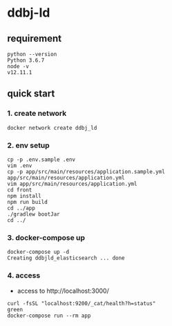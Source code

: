 # ddbj-ld

## requirement

```
python --version
Python 3.6.7
node -v
v12.11.1
```

## quick start 
### 1. create network

```
docker network create ddbj_ld
```

### 2. env setup

```
cp -p .env.sample .env
vim .env
cp -p app/src/main/resources/application.sample.yml app/src/main/resources/application.yml
vim app/src/main/resources/application.yml
cd front
npm install
npm run build
cd ../app
./gradlew bootJar
cd ../
```

### 3. docker-compose up

```
docker-compose up -d
Creating ddbjld_elasticsearch ... done
```

### 4. access

- access to http://localhost:3000/
```
curl -fsSL "localhost:9200/_cat/health?h=status"
green
docker-compose run --rm app
```
